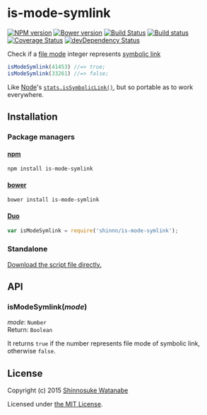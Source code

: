# is-mode-symlink

[![NPM version](https://img.shields.io/npm/v/is-mode-symlink.svg?style=flat)](https://www.npmjs.com/package/is-mode-symlink)
[![Bower version](https://img.shields.io/bower/v/is-mode-symlink.svg?style=flat)](https://github.com/shinnn/is-mode-symlink/releases)
[![Build Status](https://travis-ci.org/shinnn/is-mode-symlink.svg?branch=master)](https://travis-ci.org/shinnn/is-mode-symlink)
[![Build status](https://ci.appveyor.com/api/projects/status/t4ac6ds7y4d3ak6o?svg=true)](https://ci.appveyor.com/project/ShinnosukeWatanabe/is-mode-symlink)
[![Coverage Status](https://img.shields.io/coveralls/shinnn/is-mode-symlink.svg?style=flat)](https://coveralls.io/r/shinnn/is-mode-symlink)
[![devDependency Status](https://david-dm.org/shinnn/is-mode-symlink/dev-status.svg)](https://david-dm.org/shinnn/is-mode-symlink#info=devDependencies)

Check if a [file mode](http://en.wikipedia.org/wiki/File_system_permissions) integer represents [symbolic link](http://en.wikipedia.org/wiki/Symbolic_link)

```javascript
isModeSymlink(41453) //=> true;
isModeSymlink(33261) //=> false;
```

Like [Node](http://nodejs.org/)'s [`stats.isSymbolicLink()`](http://nodejs.org/api/fs.html#fs_class_fs_stats), but so portable as to work everywhere.

## Installation

### Package managers

#### [npm](https://www.npmjs.com/)

```sh
npm install is-mode-symlink
```

#### [bower](http://bower.io/)

```sh
bower install is-mode-symlink
```

#### [Duo](http://duojs.org/)

```javascript
var isModeSymlink = require('shinnn/is-mode-symlink');
```

### Standalone

[Download the script file directly.](https://raw.githubusercontent.com/shinnn/is-mode-symlink/master/browser.js)

## API

### isModeSymlink(*mode*)

*mode*: `Number`  
Return: `Boolean`

It returns `true` if the number represents file mode of symbolic link, otherwise `false`.

## License

Copyright (c) 2015 [Shinnosuke Watanabe](https://github.com/shinnn)

Licensed under [the MIT License](./LICENSE).
